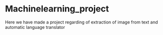 # Machinelearning_project
Here we have made a project regarding of extraction of image from text and automatic language translator
